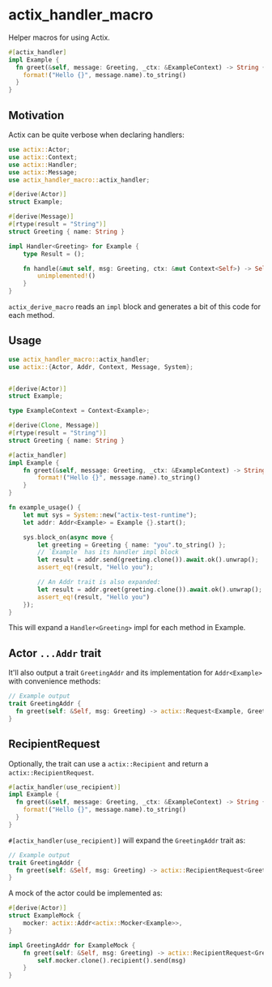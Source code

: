 # actix_handler_macro
Helper macros for using Actix.

```rust
#[actix_handler]
impl Example {
  fn greet(&self, message: Greeting, _ctx: &ExampleContext) -> String {
    format!("Hello {}", message.name).to_string()
  }
}
```

## Motivation
Actix can be quite verbose when declaring handlers:

```rust
use actix::Actor;
use actix::Context;
use actix::Handler;
use actix::Message;
use actix_handler_macro::actix_handler;

#[derive(Actor)]
struct Example;

#[derive(Message)]
#[rtype(result = "String")]
struct Greeting { name: String }

impl Handler<Greeting> for Example {
    type Result = ();

    fn handle(&mut self, msg: Greeting, ctx: &mut Context<Self>) -> Self::Result {
        unimplemented!()
    }
}
```

`actix_derive_macro` reads an `impl` block and generates a bit of this code for each method.

## Usage
```rust
use actix_handler_macro::actix_handler;
use actix::{Actor, Addr, Context, Message, System};


#[derive(Actor)]
struct Example;

type ExampleContext = Context<Example>;

#[derive(Clone, Message)]
#[rtype(result = "String")]
struct Greeting { name: String }

#[actix_handler]
impl Example {
    fn greet(&self, message: Greeting, _ctx: &ExampleContext) -> String {
        format!("Hello {}", message.name).to_string()
    }
}

fn example_usage() {
    let mut sys = System::new("actix-test-runtime");
    let addr: Addr<Example> = Example {}.start();

    sys.block_on(async move {
        let greeting = Greeting { name: "you".to_string() };
        // `Example` has its handler impl block
        let result = addr.send(greeting.clone()).await.ok().unwrap();
        assert_eq!(result, "Hello you");

        // An Addr trait is also expanded:
        let result = addr.greet(greeting.clone()).await.ok().unwrap();
        assert_eq!(result, "Hello you")
    });
}
```

This will expand a `Handler<Greeting>` impl for each method in Example.

## Actor `...Addr` trait
It'll also output a trait `GreetingAddr` and its implementation for `Addr<Example>` with
convenience methods:

```rust
// Example output
trait GreetingAddr {
  fn greet(self: &Self, msg: Greeting) -> actix::Request<Example, Greeting>;
}
```

## RecipientRequest

Optionally, the trait can use a `actix::Recipient` and return a `actix::RecipientRequest`.

```rust
#[actix_handler(use_recipient)]
impl Example {
  fn greet(&self, message: Greeting, _ctx: &ExampleContext) -> String {
    format!("Hello {}", message.name).to_string()
  }
}
```

`#[actix_handler(use_recipient)]` will expand the `GreetingAddr` trait as:

```rust
// Example output
trait GreetingAddr {
  fn greet(self: &Self, msg: Greeting) -> actix::RecipientRequest<Greeting>;
}
```

A mock of the actor could be implemented as:
```rust
#[derive(Actor)]
struct ExampleMock {
    mocker: actix::Addr<actix::Mocker<Example>>,
}

impl GreetingAddr for ExampleMock {
    fn greet(self: &Self, msg: Greeting) -> actix::RecipientRequest<Greeting> {
        self.mocker.clone().recipient().send(msg)
    }
}
```
